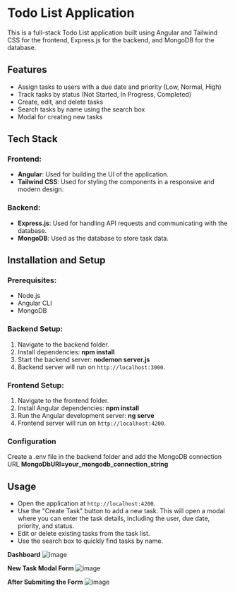 
# Todo List Application

This is a full-stack Todo List application built using Angular and Tailwind CSS for the frontend, Express.js for the backend, and MongoDB for the database.

## Features

- Assign tasks to users with a due date and priority (Low, Normal, High)
- Track tasks by status (Not Started, In Progress, Completed)
- Create, edit, and delete tasks
- Search tasks by name using the search box
- Modal for creating new tasks

## Tech Stack

### Frontend:
- **Angular**: Used for building the UI of the application.
- **Tailwind CSS**: Used for styling the components in a responsive and modern design.

### Backend:
- **Express.js**: Used for handling API requests and communicating with the database.
- **MongoDB**: Used as the database to store task data.

## Installation and Setup

### Prerequisites:
- Node.js
- Angular CLI
- MongoDB

### Backend Setup:
1. Navigate to the backend folder.
2. Install dependencies:
   **npm install**
3. Start the backend server:
   **nodemon server.js**
4. Backend server will run on `http://localhost:3000`.

### Frontend Setup:
1. Navigate to the frontend folder.
2. Install Angular dependencies:
   **npm install**
3. Run the Angular development server:
   **ng serve**
4. Frontend server will run on `http://localhost:4200`.

### Configuration
Create a .env file in the backend folder and add the MongoDB connection URL
**MongoDbURI=your_mongodb_connection_string**

## Usage

- Open the application at `http://localhost:4200`.
- Use the "Create Task" button to add a new task. This will open a modal where you can enter the task details, including the user, due date, priority, and status.
- Edit or delete existing tasks from the task list.
- Use the search box to quickly find tasks by name.

**Dashboard**
![image](https://github.com/user-attachments/assets/28bfbc60-8ba5-428c-9a5d-3f397bee2056)

**New Task Modal Form**
![image](https://github.com/user-attachments/assets/fcae28ee-3ec9-4e72-92cb-d963df2173cc)

**After Submiting the Form**
![image](https://github.com/user-attachments/assets/3356c8fa-378d-44f0-abe4-61ebee7e4a4a)
